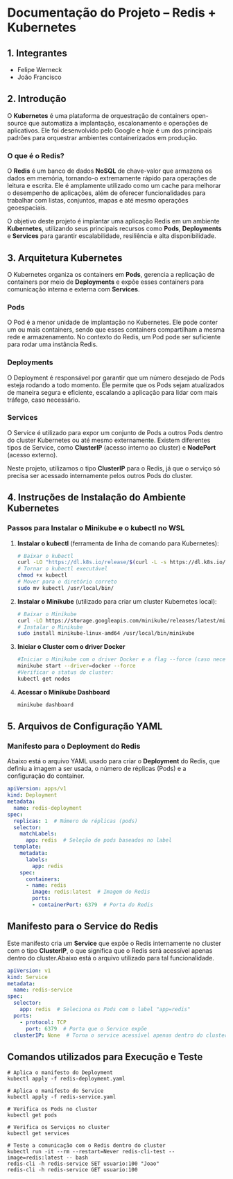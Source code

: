 # Documentação do Projeto – Redis + Kubernetes

## 1. Integrantes

  * Felipe Werneck
  * João Francisco

## 2. Introdução

O **Kubernetes** é uma plataforma de orquestração de containers open-source que automatiza a implantação, escalonamento e operações de aplicativos. Ele foi desenvolvido pelo Google e hoje é um dos principais padrões para orquestrar ambientes containerizados em produção.

### O que é o Redis?

O **Redis** é um banco de dados **NoSQL** de chave-valor que armazena os dados em memória, tornando-o extremamente rápido para operações de leitura e escrita. Ele é amplamente utilizado como um cache para melhorar o desempenho de aplicações, além de oferecer funcionalidades para trabalhar com listas, conjuntos, mapas e até mesmo operações geoespaciais.

O objetivo deste projeto é implantar uma aplicação Redis em um ambiente **Kubernetes**, utilizando seus principais recursos como **Pods**, **Deployments** e **Services** para garantir escalabilidade, resiliência e alta disponibilidade.

## 3. Arquitetura Kubernetes

O Kubernetes organiza os containers em **Pods**, gerencia a replicação de containers por meio de **Deployments** e expõe esses containers para comunicação interna e externa com **Services**. 

### **Pods**

O Pod é a menor unidade de implantação no Kubernetes. Ele pode conter um ou mais containers, sendo que esses containers compartilham a mesma rede e armazenamento. No contexto do Redis, um Pod pode ser suficiente para rodar uma instância Redis.

### **Deployments**

O Deployment é responsável por garantir que um número desejado de Pods esteja rodando a todo momento. Ele permite que os Pods sejam atualizados de maneira segura e eficiente, escalando a aplicação para lidar com mais tráfego, caso necessário.

### **Services**

O Service é utilizado para expor um conjunto de Pods a outros Pods dentro do cluster Kubernetes ou até mesmo externamente. Existem diferentes tipos de Service, como **ClusterIP** (acesso interno ao cluster) e **NodePort** (acesso externo).

Neste projeto, utilizamos o tipo **ClusterIP** para o Redis, já que o serviço só precisa ser acessado internamente pelos outros Pods do cluster.

## 4. Instruções de Instalação do Ambiente Kubernetes

### Passos para Instalar o **Minikube** e o **kubectl** no WSL

1. **Instalar o kubectl** (ferramenta de linha de comando para Kubernetes):

   ```bash
   # Baixar o kubectl
   curl -LO "https://dl.k8s.io/release/$(curl -L -s https://dl.k8s.io/release/stable.txt)/bin/linux/amd64/kubectl"
   # Tornar o kubectl executável
   chmod +x kubectl
   # Mover para o diretório correto
   sudo mv kubectl /usr/local/bin/
2. **Instalar o Minikube** (utilizado para criar um cluster Kubernetes local):
    ```bash
    # Baixar o Minikube
    curl -LO https://storage.googleapis.com/minikube/releases/latest/minikube-linux-amd64
    # Instalar o Minikube
    sudo install minikube-linux-amd64 /usr/local/bin/minikube
3. **Iniciar o Cluster com o driver Docker** 
    ```bash
    #Iniciar o Minikube com o driver Docker e a flag --force (caso necessário):
    minikube start --driver=docker --force
    #Verificar o status do cluster:
    kubectl get nodes
4. **Acessar o Minikube Dashboard**
    ```bash
    minikube dashboard

## 5. Arquivos de Configuração YAML

### Manifesto para o Deployment do Redis

Abaixo está o arquivo YAML usado para criar o **Deployment** do Redis, que definiu a imagem a ser usada, o número de réplicas (Pods) e a configuração do container.

```yaml
apiVersion: apps/v1
kind: Deployment
metadata:
  name: redis-deployment
spec:
  replicas: 1  # Número de réplicas (pods)
  selector:
    matchLabels:
      app: redis  # Seleção de pods baseados no label
  template:
    metadata:
      labels:
        app: redis
    spec:
      containers:
      - name: redis
        image: redis:latest  # Imagem do Redis
        ports:
        - containerPort: 6379  # Porta do Redis
```

## Manifesto para o Service do Redis

Este manifesto cria um **Service** que expõe o Redis internamente no cluster com o tipo **ClusterIP**, o que significa que o Redis será acessível apenas dentro do cluster.Abaixo está o arquivo utilizado para tal funcionalidade.

```yaml
apiVersion: v1
kind: Service
metadata:
  name: redis-service
spec:
  selector:
    app: redis  # Seleciona os Pods com o label "app=redis"
  ports:
    - protocol: TCP
      port: 6379  # Porta que o Service expõe
  clusterIP: None  # Torna o service acessível apenas dentro do cluster
```

## Comandos utilizados para Execução e Teste
```festança
# Aplica o manifesto do Deployment
kubectl apply -f redis-deployment.yaml

# Aplica o manifesto do Service
kubectl apply -f redis-service.yaml

# Verifica os Pods no cluster
kubectl get pods

# Verifica os Serviços no cluster
kubectl get services

# Teste a comunicação com o Redis dentro do cluster
kubectl run -it --rm --restart=Never redis-cli-test --image=redis:latest -- bash
redis-cli -h redis-service SET usuario:100 "Joao"
redis-cli -h redis-service GET usuario:100
```







